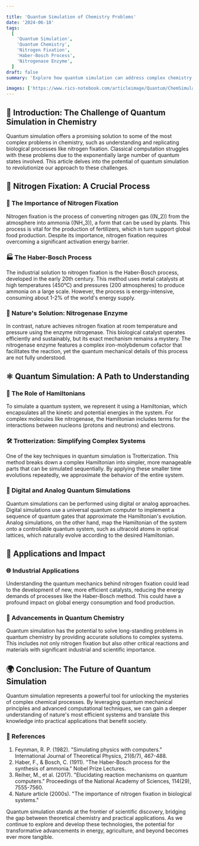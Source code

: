 ```yaml
---

title: 'Quantum Simulation of Chemistry Problems'
date: '2024-06-18'
tags:
  [
    'Quantum Simulation',
    'Quantum Chemistry',
    'Nitrogen Fixation',
    'Haber-Bosch Process',
    'Nitrogenase Enzyme',
  ]
draft: false
summary: 'Explore how quantum simulation can address complex chemistry problems, such as nitrogen fixation, and the potential impact on industrial processes and our understanding of biological mechanisms.'

images: ['https://www.rics-notebook.com/articleimage/Quantum/ChemSimulations.webp']
---
```


## 🌌 Introduction: The Challenge of Quantum Simulation in Chemistry

Quantum simulation offers a promising solution to some of the most complex problems in chemistry, such as understanding and replicating biological processes like nitrogen fixation. Classical computation struggles with these problems due to the exponentially large number of quantum states involved. This article delves into the potential of quantum simulation to revolutionize our approach to these challenges.

## 🔬 Nitrogen Fixation: A Crucial Process

### 📜 The Importance of Nitrogen Fixation

Nitrogen fixation is the process of converting nitrogen gas (\(N_2\)) from the atmosphere into ammonia (\(NH_3\)), a form that can be used by plants. This process is vital for the production of fertilizers, which in turn support global food production. Despite its importance, nitrogen fixation requires overcoming a significant activation energy barrier.

### 🏭 The Haber-Bosch Process

The industrial solution to nitrogen fixation is the Haber-Bosch process, developed in the early 20th century. This method uses metal catalysts at high temperatures (450°C) and pressures (200 atmospheres) to produce ammonia on a large scale. However, the process is energy-intensive, consuming about 1-2% of the world's energy supply.

### 🌿 Nature's Solution: Nitrogenase Enzyme

In contrast, nature achieves nitrogen fixation at room temperature and pressure using the enzyme nitrogenase. This biological catalyst operates efficiently and sustainably, but its exact mechanism remains a mystery. The nitrogenase enzyme features a complex iron-molybdenum cofactor that facilitates the reaction, yet the quantum mechanical details of this process are not fully understood.

## ⚛️ Quantum Simulation: A Path to Understanding

### 🧮 The Role of Hamiltonians

To simulate a quantum system, we represent it using a Hamiltonian, which encapsulates all the kinetic and potential energies in the system. For complex molecules like nitrogenase, the Hamiltonian includes terms for the interactions between nucleons (protons and neutrons) and electrons.

### 🛠️ Trotterization: Simplifying Complex Systems

One of the key techniques in quantum simulation is Trotterization. This method breaks down a complex Hamiltonian into simpler, more manageable parts that can be simulated sequentially. By applying these smaller time evolutions repeatedly, we approximate the behavior of the entire system.

### 🔄 Digital and Analog Quantum Simulations

Quantum simulations can be performed using digital or analog approaches. Digital simulations use a universal quantum computer to implement a sequence of quantum gates that approximate the Hamiltonian's evolution. Analog simulations, on the other hand, map the Hamiltonian of the system onto a controllable quantum system, such as ultracold atoms in optical lattices, which naturally evolve according to the desired Hamiltonian.

## 🧪 Applications and Impact

### 🌐 Industrial Applications

Understanding the quantum mechanics behind nitrogen fixation could lead to the development of new, more efficient catalysts, reducing the energy demands of processes like the Haber-Bosch method. This could have a profound impact on global energy consumption and food production.

### 🧬 Advancements in Quantum Chemistry

Quantum simulation has the potential to solve long-standing problems in quantum chemistry by providing accurate solutions to complex systems. This includes not only nitrogen fixation but also other critical reactions and materials with significant industrial and scientific importance.

## 🌍 Conclusion: The Future of Quantum Simulation

Quantum simulation represents a powerful tool for unlocking the mysteries of complex chemical processes. By leveraging quantum mechanical principles and advanced computational techniques, we can gain a deeper understanding of nature's most efficient systems and translate this knowledge into practical applications that benefit society.

### 📜 References

1. Feynman, R. P. (1982). "Simulating physics with computers." International Journal of Theoretical Physics, 21(6/7), 467-488.
2. Haber, F., & Bosch, C. (1911). "The Haber-Bosch process for the synthesis of ammonia." Nobel Prize Lectures.
3. Reiher, M., et al. (2017). "Elucidating reaction mechanisms on quantum computers." Proceedings of the National Academy of Sciences, 114(29), 7555-7560.
4. Nature article (2000s). "The importance of nitrogen fixation in biological systems."

Quantum simulation stands at the frontier of scientific discovery, bridging the gap between theoretical chemistry and practical applications. As we continue to explore and develop these technologies, the potential for transformative advancements in energy, agriculture, and beyond becomes ever more tangible.

